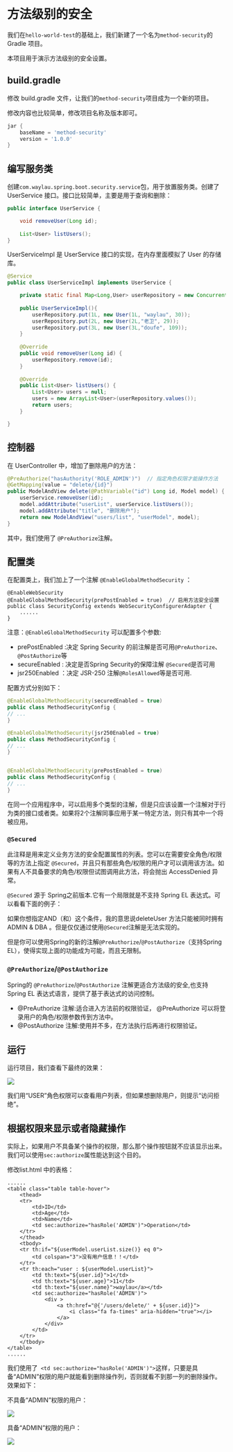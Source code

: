 # 方法级别的安全
 
我们在`hello-world-test`的基础上，我们新建了一个名为`method-security`的  Gradle 项目。

本项目用于演示方法级别的安全设置。


## build.gradle
 
 修改 build.gradle 文件，让我们的`method-security`项目成为一个新的项目。

修改内容也比较简单，修改项目名称及版本即可。

```groovy
jar {
	baseName = 'method-security'
	version = '1.0.0'
}
```
 
## 编写服务类

创建`com.waylau.spring.boot.security.service`包，用于放置服务类。创建了 UserService 接口。接口比较简单，主要是用于查询和删除：

```java
public interface UserService {

	void removeUser(Long id);
	
	List<User> listUsers();
}
```

UserServiceImpl 是 UserService 接口的实现，在内存里面模拟了 User 的存储库。

```java
@Service
public class UserServiceImpl implements UserService {

	private static final Map<Long,User> userRepository = new ConcurrentHashMap<>();
	
	public UserServiceImpl(){
		userRepository.put(1L, new User(1L, "waylau", 30));
		userRepository.put(2L, new User(2L,"老卫", 29));
		userRepository.put(3L, new User(3L,"doufe", 109));
	}
 
	@Override
	public void removeUser(Long id) {
		userRepository.remove(id);
	}
 
	@Override
	public List<User> listUsers() {
		List<User> users = null;
		users = new ArrayList<User>(userRepository.values()); 
		return users;
	}

}
```

## 控制器

在 UserController 中，增加了删除用户的方法：

```java
@PreAuthorize("hasAuthority('ROLE_ADMIN')")  // 指定角色权限才能操作方法
@GetMapping(value = "delete/{id}")
public ModelAndView delete(@PathVariable("id") Long id, Model model) {
	userService.removeUser(id);
	model.addAttribute("userList", userService.listUsers());
	model.addAttribute("title", "删除用户");
	return new ModelAndView("users/list", "userModel", model);
}
```

其中，我们使用了 `@PreAuthorize`注解。

## 配置类

在配置类上，我们加上了一个注解 `@EnableGlobalMethodSecurity` ：

```
@EnableWebSecurity
@EnableGlobalMethodSecurity(prePostEnabled = true)  // 启用方法安全设置
public class SecurityConfig extends WebSecurityConfigurerAdapter {
	......
}
```

注意：`@EnableGlobalMethodSecurity` 可以配置多个参数:

* prePostEnabled :决定 Spring Security 的前注解是否可用`@PreAuthorize`、`@PostAuthorize`等
* secureEnabled : 决定是否Spring Security的保障注解 `@Secured`是否可用
* jsr250Enabled ：决定 JSR-250 注解`@RolesAllowed`等是否可用.
 
配置方式分别如下：

```java
@EnableGlobalMethodSecurity(securedEnabled = true)
public class MethodSecurityConfig {
// ...
}

@EnableGlobalMethodSecurity(jsr250Enabled = true)
public class MethodSecurityConfig {
// ...
}


@EnableGlobalMethodSecurity(prePostEnabled = true)
public class MethodSecurityConfig {
// ...
}
```


在同一个应用程序中，可以启用多个类型的注解，但是只应该设置一个注解对于行为类的接口或者类。如果将2个注解同事应用于某一特定方法，则只有其中一个将被应用。


### `@Secured`

此注释是用来定义业务方法的安全配置属性的列表。您可以在需要安全角色/权限等的方法上指定 `@Secured`，并且只有那些角色/权限的用户才可以调用该方法。如果有人不具备要求的角色/权限但试图调用此方法，将会抛出 AccessDenied 异常。

`@Secured` 源于 Spring之前版本.它有一个局限就是不支持 Spring EL 表达式。可以看看下面的例子：


如果你想指定AND（和）这个条件，我的意思说deleteUser 方法只能被同时拥有ADMIN & DBA 。但是仅仅通过使用`@Secured`注解是无法实现的。

但是你可以使用Spring的新的注解`@PreAuthorize`/`@PostAuthorize`（支持Spring EL），使得实现上面的功能成为可能，而且无限制。

### `@PreAuthorize`/`@PostAuthorize`

Spring的 `@PreAuthorize`/`@PostAuthorize` 注解更适合方法级的安全,也支持Spring EL 表达式语言，提供了基于表达式的访问控制。

* @PreAuthorize 注解:适合进入方法前的权限验证， @PreAuthorize 可以将登录用户的角色/权限参数传到方法中。
* @PostAuthorize 注解:使用并不多，在方法执行后再进行权限验证。 

## 运行

运行项目，我们查看下最终的效果：
 
![](../images/method-security/method-access-denied.jpg)

我们用“USER”角色权限可以查看用户列表，但如果想删除用户，则提示“访问拒绝”。

## 根据权限来显示或者隐藏操作

实际上，如果用户不具备某个操作的权限，那么那个操作按钮就不应该显示出来。我们可以使用`sec:authorize`属性能达到这个目的。

修改list.html 中的表格：

```
......
<table class="table table-hover">
    <thead>
    <tr>
        <td>ID</td>
        <td>Age</td>
        <td>Name</td>
        <td sec:authorize="hasRole('ADMIN')">Operation</td>
    </tr>
    </thead>
    <tbody>
    <tr th:if="${userModel.userList.size()} eq 0">
        <td colspan="3">没有用户信息！！</td>
    </tr>
    <tr th:each="user : ${userModel.userList}">
        <td th:text="${user.id}">1</td>
        <td th:text="${user.age}">11</td>
        <td th:text="${user.name}">waylau</a></td>
        <td sec:authorize="hasRole('ADMIN')">
        	<div >
				<a th:href="@{'/users/delete/' + ${user.id}}">
					<i class="fa fa-times" aria-hidden="true"></i>
				</a>
   			</div>
		</td>
    </tr>
    </tbody>
</table>
......
```

我们使用了` <td sec:authorize="hasRole('ADMIN')">`这样，只要是具备“ADMIN”权限的用户就能看到删除操作列，否则就看不到那一列的删除操作。效果如下：

不具备“ADMIN”权限的用户：

![](../images/method-security/role-user.jpg)

具备“ADMIN”权限的用户：

![](../images/method-security/role-admin.jpg)
